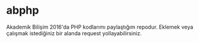 # abphp
Akademik Bilişim 2016'da PHP kodlarımı paylaştığım repodur. Eklemek veya çalışmak istediğiniz bir alanda request yollayabilirsiniz.
